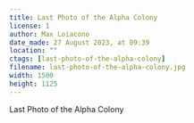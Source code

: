 ```yaml
---
title: Last Photo of the Alpha Colony
license: 1
author: Max Loiacono
date_made: 27 August 2023, at 09:39
location: ""
ctags: [last-photo-of-the-alpha-colony]
filename: last-photo-of-the-alpha-colony.jpg
width: 1500
height: 1125
---
```


Last Photo of the Alpha Colony
